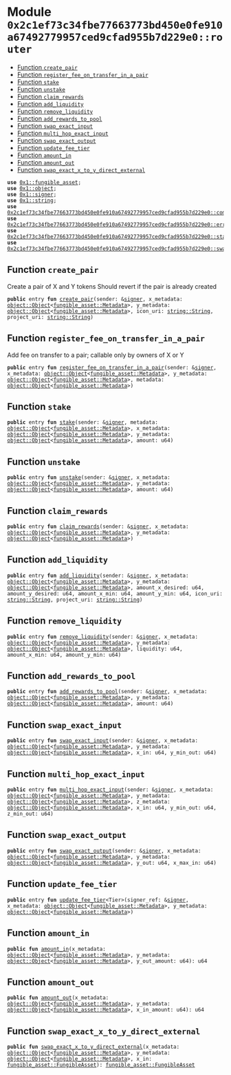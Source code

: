 
<a id="0x2c1ef73c34fbe77663773bd450e0fe910a67492779957ced9cfad955b7d229e0_router"></a>

# Module `0x2c1ef73c34fbe77663773bd450e0fe910a67492779957ced9cfad955b7d229e0::router`



-  [Function `create_pair`](#0x2c1ef73c34fbe77663773bd450e0fe910a67492779957ced9cfad955b7d229e0_router_create_pair)
-  [Function `register_fee_on_transfer_in_a_pair`](#0x2c1ef73c34fbe77663773bd450e0fe910a67492779957ced9cfad955b7d229e0_router_register_fee_on_transfer_in_a_pair)
-  [Function `stake`](#0x2c1ef73c34fbe77663773bd450e0fe910a67492779957ced9cfad955b7d229e0_router_stake)
-  [Function `unstake`](#0x2c1ef73c34fbe77663773bd450e0fe910a67492779957ced9cfad955b7d229e0_router_unstake)
-  [Function `claim_rewards`](#0x2c1ef73c34fbe77663773bd450e0fe910a67492779957ced9cfad955b7d229e0_router_claim_rewards)
-  [Function `add_liquidity`](#0x2c1ef73c34fbe77663773bd450e0fe910a67492779957ced9cfad955b7d229e0_router_add_liquidity)
-  [Function `remove_liquidity`](#0x2c1ef73c34fbe77663773bd450e0fe910a67492779957ced9cfad955b7d229e0_router_remove_liquidity)
-  [Function `add_rewards_to_pool`](#0x2c1ef73c34fbe77663773bd450e0fe910a67492779957ced9cfad955b7d229e0_router_add_rewards_to_pool)
-  [Function `swap_exact_input`](#0x2c1ef73c34fbe77663773bd450e0fe910a67492779957ced9cfad955b7d229e0_router_swap_exact_input)
-  [Function `multi_hop_exact_input`](#0x2c1ef73c34fbe77663773bd450e0fe910a67492779957ced9cfad955b7d229e0_router_multi_hop_exact_input)
-  [Function `swap_exact_output`](#0x2c1ef73c34fbe77663773bd450e0fe910a67492779957ced9cfad955b7d229e0_router_swap_exact_output)
-  [Function `update_fee_tier`](#0x2c1ef73c34fbe77663773bd450e0fe910a67492779957ced9cfad955b7d229e0_router_update_fee_tier)
-  [Function `amount_in`](#0x2c1ef73c34fbe77663773bd450e0fe910a67492779957ced9cfad955b7d229e0_router_amount_in)
-  [Function `amount_out`](#0x2c1ef73c34fbe77663773bd450e0fe910a67492779957ced9cfad955b7d229e0_router_amount_out)
-  [Function `swap_exact_x_to_y_direct_external`](#0x2c1ef73c34fbe77663773bd450e0fe910a67492779957ced9cfad955b7d229e0_router_swap_exact_x_to_y_direct_external)


<pre><code><b>use</b> <a href="">0x1::fungible_asset</a>;
<b>use</b> <a href="">0x1::object</a>;
<b>use</b> <a href="">0x1::signer</a>;
<b>use</b> <a href="">0x1::string</a>;
<b>use</b> <a href="common.md#0x2c1ef73c34fbe77663773bd450e0fe910a67492779957ced9cfad955b7d229e0_common">0x2c1ef73c34fbe77663773bd450e0fe910a67492779957ced9cfad955b7d229e0::common</a>;
<b>use</b> <a href="errors.md#0x2c1ef73c34fbe77663773bd450e0fe910a67492779957ced9cfad955b7d229e0_errors">0x2c1ef73c34fbe77663773bd450e0fe910a67492779957ced9cfad955b7d229e0::errors</a>;
<b>use</b> <a href="stake.md#0x2c1ef73c34fbe77663773bd450e0fe910a67492779957ced9cfad955b7d229e0_stake">0x2c1ef73c34fbe77663773bd450e0fe910a67492779957ced9cfad955b7d229e0::stake</a>;
<b>use</b> <a href="swap.md#0x2c1ef73c34fbe77663773bd450e0fe910a67492779957ced9cfad955b7d229e0_swap">0x2c1ef73c34fbe77663773bd450e0fe910a67492779957ced9cfad955b7d229e0::swap</a>;
</code></pre>



<a id="0x2c1ef73c34fbe77663773bd450e0fe910a67492779957ced9cfad955b7d229e0_router_create_pair"></a>

## Function `create_pair`

Create a pair of X and Y tokens
Should revert if the pair is already created


<pre><code><b>public</b> entry <b>fun</b> <a href="router.md#0x2c1ef73c34fbe77663773bd450e0fe910a67492779957ced9cfad955b7d229e0_router_create_pair">create_pair</a>(sender: &<a href="">signer</a>, x_metadata: <a href="_Object">object::Object</a>&lt;<a href="_Metadata">fungible_asset::Metadata</a>&gt;, y_metadata: <a href="_Object">object::Object</a>&lt;<a href="_Metadata">fungible_asset::Metadata</a>&gt;, icon_uri: <a href="_String">string::String</a>, project_uri: <a href="_String">string::String</a>)
</code></pre>



<a id="0x2c1ef73c34fbe77663773bd450e0fe910a67492779957ced9cfad955b7d229e0_router_register_fee_on_transfer_in_a_pair"></a>

## Function `register_fee_on_transfer_in_a_pair`

Add fee on transfer to a pair; callable only by owners of X or Y


<pre><code><b>public</b> entry <b>fun</b> <a href="router.md#0x2c1ef73c34fbe77663773bd450e0fe910a67492779957ced9cfad955b7d229e0_router_register_fee_on_transfer_in_a_pair">register_fee_on_transfer_in_a_pair</a>(sender: &<a href="">signer</a>, x_metadata: <a href="_Object">object::Object</a>&lt;<a href="_Metadata">fungible_asset::Metadata</a>&gt;, y_metadata: <a href="_Object">object::Object</a>&lt;<a href="_Metadata">fungible_asset::Metadata</a>&gt;, metadata: <a href="_Object">object::Object</a>&lt;<a href="_Metadata">fungible_asset::Metadata</a>&gt;)
</code></pre>



<a id="0x2c1ef73c34fbe77663773bd450e0fe910a67492779957ced9cfad955b7d229e0_router_stake"></a>

## Function `stake`



<pre><code><b>public</b> entry <b>fun</b> <a href="">stake</a>(sender: &<a href="">signer</a>, metadata: <a href="_Object">object::Object</a>&lt;<a href="_Metadata">fungible_asset::Metadata</a>&gt;, x_metadata: <a href="_Object">object::Object</a>&lt;<a href="_Metadata">fungible_asset::Metadata</a>&gt;, y_metadata: <a href="_Object">object::Object</a>&lt;<a href="_Metadata">fungible_asset::Metadata</a>&gt;, amount: u64)
</code></pre>



<a id="0x2c1ef73c34fbe77663773bd450e0fe910a67492779957ced9cfad955b7d229e0_router_unstake"></a>

## Function `unstake`



<pre><code><b>public</b> entry <b>fun</b> <a href="router.md#0x2c1ef73c34fbe77663773bd450e0fe910a67492779957ced9cfad955b7d229e0_router_unstake">unstake</a>(sender: &<a href="">signer</a>, x_metadata: <a href="_Object">object::Object</a>&lt;<a href="_Metadata">fungible_asset::Metadata</a>&gt;, y_metadata: <a href="_Object">object::Object</a>&lt;<a href="_Metadata">fungible_asset::Metadata</a>&gt;, amount: u64)
</code></pre>



<a id="0x2c1ef73c34fbe77663773bd450e0fe910a67492779957ced9cfad955b7d229e0_router_claim_rewards"></a>

## Function `claim_rewards`



<pre><code><b>public</b> entry <b>fun</b> <a href="router.md#0x2c1ef73c34fbe77663773bd450e0fe910a67492779957ced9cfad955b7d229e0_router_claim_rewards">claim_rewards</a>(sender: &<a href="">signer</a>, x_metadata: <a href="_Object">object::Object</a>&lt;<a href="_Metadata">fungible_asset::Metadata</a>&gt;, y_metadata: <a href="_Object">object::Object</a>&lt;<a href="_Metadata">fungible_asset::Metadata</a>&gt;)
</code></pre>



<a id="0x2c1ef73c34fbe77663773bd450e0fe910a67492779957ced9cfad955b7d229e0_router_add_liquidity"></a>

## Function `add_liquidity`



<pre><code><b>public</b> entry <b>fun</b> <a href="router.md#0x2c1ef73c34fbe77663773bd450e0fe910a67492779957ced9cfad955b7d229e0_router_add_liquidity">add_liquidity</a>(sender: &<a href="">signer</a>, x_metadata: <a href="_Object">object::Object</a>&lt;<a href="_Metadata">fungible_asset::Metadata</a>&gt;, y_metadata: <a href="_Object">object::Object</a>&lt;<a href="_Metadata">fungible_asset::Metadata</a>&gt;, amount_x_desired: u64, amount_y_desired: u64, amount_x_min: u64, amount_y_min: u64, icon_uri: <a href="_String">string::String</a>, project_uri: <a href="_String">string::String</a>)
</code></pre>



<a id="0x2c1ef73c34fbe77663773bd450e0fe910a67492779957ced9cfad955b7d229e0_router_remove_liquidity"></a>

## Function `remove_liquidity`



<pre><code><b>public</b> entry <b>fun</b> <a href="router.md#0x2c1ef73c34fbe77663773bd450e0fe910a67492779957ced9cfad955b7d229e0_router_remove_liquidity">remove_liquidity</a>(sender: &<a href="">signer</a>, x_metadata: <a href="_Object">object::Object</a>&lt;<a href="_Metadata">fungible_asset::Metadata</a>&gt;, y_metadata: <a href="_Object">object::Object</a>&lt;<a href="_Metadata">fungible_asset::Metadata</a>&gt;, liquidity: u64, amount_x_min: u64, amount_y_min: u64)
</code></pre>



<a id="0x2c1ef73c34fbe77663773bd450e0fe910a67492779957ced9cfad955b7d229e0_router_add_rewards_to_pool"></a>

## Function `add_rewards_to_pool`



<pre><code><b>public</b> entry <b>fun</b> <a href="router.md#0x2c1ef73c34fbe77663773bd450e0fe910a67492779957ced9cfad955b7d229e0_router_add_rewards_to_pool">add_rewards_to_pool</a>(sender: &<a href="">signer</a>, x_metadata: <a href="_Object">object::Object</a>&lt;<a href="_Metadata">fungible_asset::Metadata</a>&gt;, y_metadata: <a href="_Object">object::Object</a>&lt;<a href="_Metadata">fungible_asset::Metadata</a>&gt;, amount: u64)
</code></pre>



<a id="0x2c1ef73c34fbe77663773bd450e0fe910a67492779957ced9cfad955b7d229e0_router_swap_exact_input"></a>

## Function `swap_exact_input`



<pre><code><b>public</b> entry <b>fun</b> <a href="router.md#0x2c1ef73c34fbe77663773bd450e0fe910a67492779957ced9cfad955b7d229e0_router_swap_exact_input">swap_exact_input</a>(sender: &<a href="">signer</a>, x_metadata: <a href="_Object">object::Object</a>&lt;<a href="_Metadata">fungible_asset::Metadata</a>&gt;, y_metadata: <a href="_Object">object::Object</a>&lt;<a href="_Metadata">fungible_asset::Metadata</a>&gt;, x_in: u64, y_min_out: u64)
</code></pre>



<a id="0x2c1ef73c34fbe77663773bd450e0fe910a67492779957ced9cfad955b7d229e0_router_multi_hop_exact_input"></a>

## Function `multi_hop_exact_input`



<pre><code><b>public</b> entry <b>fun</b> <a href="router.md#0x2c1ef73c34fbe77663773bd450e0fe910a67492779957ced9cfad955b7d229e0_router_multi_hop_exact_input">multi_hop_exact_input</a>(sender: &<a href="">signer</a>, x_metadata: <a href="_Object">object::Object</a>&lt;<a href="_Metadata">fungible_asset::Metadata</a>&gt;, y_metadata: <a href="_Object">object::Object</a>&lt;<a href="_Metadata">fungible_asset::Metadata</a>&gt;, z_metadata: <a href="_Object">object::Object</a>&lt;<a href="_Metadata">fungible_asset::Metadata</a>&gt;, x_in: u64, y_min_out: u64, z_min_out: u64)
</code></pre>



<a id="0x2c1ef73c34fbe77663773bd450e0fe910a67492779957ced9cfad955b7d229e0_router_swap_exact_output"></a>

## Function `swap_exact_output`



<pre><code><b>public</b> entry <b>fun</b> <a href="router.md#0x2c1ef73c34fbe77663773bd450e0fe910a67492779957ced9cfad955b7d229e0_router_swap_exact_output">swap_exact_output</a>(sender: &<a href="">signer</a>, x_metadata: <a href="_Object">object::Object</a>&lt;<a href="_Metadata">fungible_asset::Metadata</a>&gt;, y_metadata: <a href="_Object">object::Object</a>&lt;<a href="_Metadata">fungible_asset::Metadata</a>&gt;, y_out: u64, x_max_in: u64)
</code></pre>



<a id="0x2c1ef73c34fbe77663773bd450e0fe910a67492779957ced9cfad955b7d229e0_router_update_fee_tier"></a>

## Function `update_fee_tier`



<pre><code><b>public</b> entry <b>fun</b> <a href="router.md#0x2c1ef73c34fbe77663773bd450e0fe910a67492779957ced9cfad955b7d229e0_router_update_fee_tier">update_fee_tier</a>&lt;Tier&gt;(signer_ref: &<a href="">signer</a>, x_metadata: <a href="_Object">object::Object</a>&lt;<a href="_Metadata">fungible_asset::Metadata</a>&gt;, y_metadata: <a href="_Object">object::Object</a>&lt;<a href="_Metadata">fungible_asset::Metadata</a>&gt;)
</code></pre>



<a id="0x2c1ef73c34fbe77663773bd450e0fe910a67492779957ced9cfad955b7d229e0_router_amount_in"></a>

## Function `amount_in`



<pre><code><b>public</b> <b>fun</b> <a href="router.md#0x2c1ef73c34fbe77663773bd450e0fe910a67492779957ced9cfad955b7d229e0_router_amount_in">amount_in</a>(x_metadata: <a href="_Object">object::Object</a>&lt;<a href="_Metadata">fungible_asset::Metadata</a>&gt;, y_metadata: <a href="_Object">object::Object</a>&lt;<a href="_Metadata">fungible_asset::Metadata</a>&gt;, y_out_amount: u64): u64
</code></pre>



<a id="0x2c1ef73c34fbe77663773bd450e0fe910a67492779957ced9cfad955b7d229e0_router_amount_out"></a>

## Function `amount_out`



<pre><code><b>public</b> <b>fun</b> <a href="router.md#0x2c1ef73c34fbe77663773bd450e0fe910a67492779957ced9cfad955b7d229e0_router_amount_out">amount_out</a>(x_metadata: <a href="_Object">object::Object</a>&lt;<a href="_Metadata">fungible_asset::Metadata</a>&gt;, y_metadata: <a href="_Object">object::Object</a>&lt;<a href="_Metadata">fungible_asset::Metadata</a>&gt;, x_in_amount: u64): u64
</code></pre>



<a id="0x2c1ef73c34fbe77663773bd450e0fe910a67492779957ced9cfad955b7d229e0_router_swap_exact_x_to_y_direct_external"></a>

## Function `swap_exact_x_to_y_direct_external`



<pre><code><b>public</b> <b>fun</b> <a href="router.md#0x2c1ef73c34fbe77663773bd450e0fe910a67492779957ced9cfad955b7d229e0_router_swap_exact_x_to_y_direct_external">swap_exact_x_to_y_direct_external</a>(x_metadata: <a href="_Object">object::Object</a>&lt;<a href="_Metadata">fungible_asset::Metadata</a>&gt;, y_metadata: <a href="_Object">object::Object</a>&lt;<a href="_Metadata">fungible_asset::Metadata</a>&gt;, x_in: <a href="_FungibleAsset">fungible_asset::FungibleAsset</a>): <a href="_FungibleAsset">fungible_asset::FungibleAsset</a>
</code></pre>
